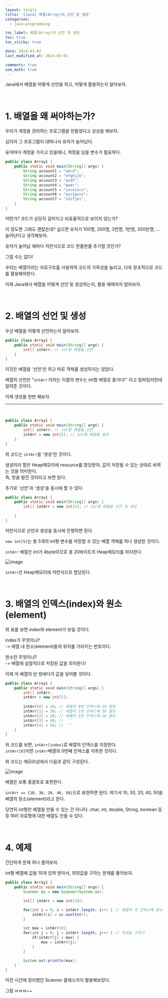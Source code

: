 ```yaml
---
layout: single
title: '[Java] 배열(Array)의 선언 및 생성'
categories:
  - java-programming

toc_label: 배열(Array)의 선언 및 생성
toc: true
toc_sticky: true

date: 2024-03-02
last_modified_at: 2024-03-02 

comments: true
use_math: true
---
```


Java에서 배열을 어떻게 선언을 하고, 어떻게 활용하는지 알아보자.

<br>

# 1. 배열을 왜 써야하는가? 

우리가 계정을 관리하는 프로그램을 만들었다고 상상을 해보자.  

심지어 그 프로그램이 대박나서 유저가 늘어났다.  

유저마다 계정을 가지고 있을테니, 계정을 담을 변수가 필요하다.  

```java
public class Array1 {
    public static void main(String[] args) {
        String account1 = "abcd";
        String account2 = "efghijk";
        String account3 = "asdf";
        String account4 = "qwer";
        String account5 = "zxcvzxcv";
        String account6 = "qsx1qxsx";
        String account7 = "zdifjei";
    }
}
```
어떤가? 코드가 상당히 길어지고 비효율적으로 보이지 않는가?    

이 정도면 그래도 괜찮은데? 싶으면 유저가 100명, 200명, 3천명, 1만명, 200만명, ... 늘어난다고 생각해보자.  

유저가 늘어날 때마다 저런식으로 코드 한줄한줄 추가할 것인가?  

그럴 수는 없다!

우리는 배열이라는 자료구조를 사용하여 코드의 가독성을 늘리고, 더욱 창조적으로 코드를 활용해야한다.

이제 Java에서 배열을 어떻게 선언 및 생성하는지, 활용 예제까지 알아보자.  

<br>

# 2. 배열의 선언 및 생성

우선 배열을 어떻게 선언하는지 알아보자.  

```java
public class Array1 {
    public static void main(String[] args) {
        int[] intArr; // int형 배열을 선언
    }
}
```

이것은 배열을 '선언'만 하고 따로 객체를 생성하지는 않았다.  

배열의 선언은 "`intArr` 이라는 이름의 변수는 int형 배열로 쓸거다!" 라고 컴파일러한테 알려준 것이다.  

이제 생성을 한번 해보자.

<hr>
<br>

```java
public class Array1 {
    public static void main(String[] args) {
        int[] intArr; // int형 배열을 선언
        intArr = new int[5]; // int형 배열을 생성
    }
}
```

위 코드는 `intArr`을 '생성'한 것이다.  

생성이라 함은 Heap메모리에 resource를 할당받아, 값이 저장될 수 있는 상태로 바뀌는 것을 의미한다.  
즉, 방을 빌린 것이라고 보면 된다.   

추가로 '선언'과 '생성'을 동시에 할 수 있다. 

```java
public class Array1 {
    public static void main(String[] args) {
        int[] intArr = new int[5]; // int형 배열을 선언 및 생성

    }
}
```
저런식으로 선언과 생성을 동시에 진행하면 된다.

`new int[5]`는 총 5개의 int형 변수를 저장할 수 있는 배열 객체를 하나 생성한 것이다.

`intArr` 배열은 int가 4byte이므로 총 20바이트의 Heap메모리를 차지한다.  

![image](https://github.com/lgwqwer/lgwqwer.github.io/assets/129755540/e56f9371-bc40-4c06-a8de-90daf9042dfd)

`intArr`은 Heap메모리에 저런식으로 할당된다.  

<br>

# 3. 배열의 인덱스(index)와 원소(element)

위 표를 보면 index와 element가 보일 것이다.  

index가 무엇이냐?  
-> 배열 내 원소(element)들의 위치를 가리키는 번호이다.  

원소란 무엇이냐?  
-> 배열에 실질적으로 저장된 값을 의미한다!  

이제 저 배열의 빈 방에다가 값을 넣어볼 것이다. 

```java
public class Array1 {
    public static void main(String[] args) {
        int[] intArr;
        intArr = new int[5]; 
        
        intArr[0] = 10; // 배열의 0번 인덱스에 10 할당
        intArr[1] = 30; // 배열의 1번 인덱스에 30 할당
        intArr[2] = 20; // 배열의 2번 인덱스에 20 할당
        intArr[3] = 40; //  ''
        intArr[4] = 50; //  ''
    }
}
```
위 코드를 보면, `intArr[index]`로 배열의 인덱스를 지정한다.  
`intArr[0]`이면 `intArr`배열의 0번째 인덱스를 지목한 것이다.

위 코드는 메모리상에서 다음과 같이 구성된다.

![image](https://github.com/lgwqwer/lgwqwer.github.io/assets/129755540/652ef7c0-f5a4-428b-8db4-17231aae5331)

배열은 보통 중괄호로 표현한다.  

`intArr == {10, 30, 20, 40, 50}`으로 표현하면 된다.
여기서 10, 30, 20, 40, 50을 배열의 원소(element)라고 한다.

당연히 int형만 배열을 만들 수 있는 건 아니다. 
char, int, double, String, boolean 등등 여러 자료형에 대한 배열도 만들 수 있다.

<br>

# 4. 예제

간단하게 문제 하나 풀어보자.  

int형 배열에 값을 10개 입력 받아서, 최댓값을 구하는 문제를 풀어보자.  

```java
public class Array1 {
    public static void main(String[] args) {
        Scanner sc = new Scanner(System.in);

        int[] intArr = new int[10];

        for(int i = 0; i < intArr.length; i++) { // 배열의 각 인덱스에 원소 저장
            intArr[i] = sc.nextInt();
        }

        int max = intArr[0];
        for(int j = 0; j < intArr.length; j++) { // 최댓값 구하기
            if(intArr[j] > max) {
                max = intArr[j];
            }
        }

        System.out.println(max);
    }
}
```
이전 시간에 정리했던 Scanner 클래스까지 활용해보았다.   

그럼 ㅂㅂㅂ~~